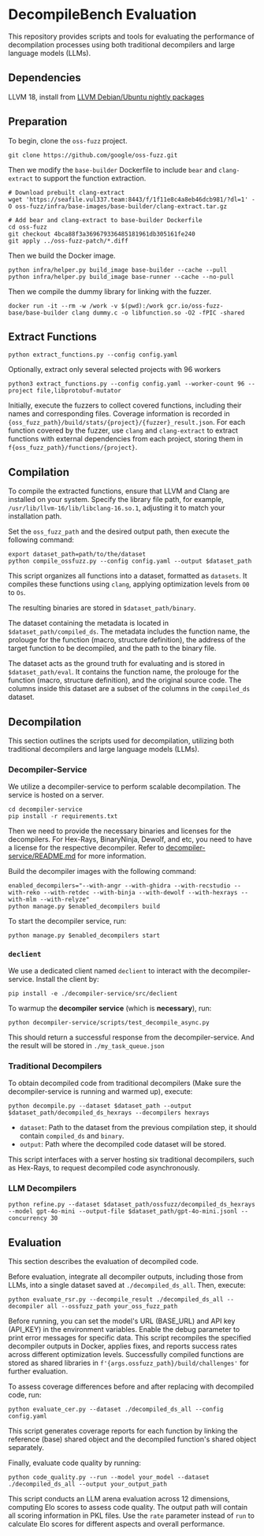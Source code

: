 # DecompileBench Evaluation

This repository provides scripts and tools for evaluating the performance of decompilation processes using both traditional decompilers and large language models (LLMs).

## Dependencies

LLVM 18, install from [LLVM Debian/Ubuntu nightly packages](https://apt.llvm.org)

## Preparation

To begin, clone the `oss-fuzz` project.

```shell
git clone https://github.com/google/oss-fuzz.git
```

Then we modify the `base-builder` Dockerfile to include `bear` and `clang-extract` to support the function extraction.

```shell
# Download prebuilt clang-extract
wget 'https://seafile.vul337.team:8443/f/1f11e8c4a8eb46dcb981/?dl=1' -O oss-fuzz/infra/base-images/base-builder/clang-extract.tar.gz

# Add bear and clang-extract to base-builder Dockerfile
cd oss-fuzz
git checkout 4bca88f3a369679336485181961db305161fe240
git apply ../oss-fuzz-patch/*.diff
```

Then we build the Docker image.

```shell
python infra/helper.py build_image base-builder --cache --pull
python infra/helper.py build_image base-runner --cache --no-pull
```

Then we compile the dummy library for linking with the fuzzer.

```shell
docker run -it --rm -w /work -v $(pwd):/work gcr.io/oss-fuzz-base/base-builder clang dummy.c -o libfunction.so -O2 -fPIC -shared
```

## Extract Functions

```shell
python extract_functions.py --config config.yaml
```

Optionally, extract only several selected projects with 96 workers

```shell
python3 extract_functions.py --config config.yaml --worker-count 96 --project file,libprotobuf-mutator
```


Initially, execute the fuzzers to collect covered functions, including their names and corresponding files. Coverage information is recorded in `{oss_fuzz_path}/build/stats/{project}/{fuzzer}_result.json`. 
For each function covered by the fuzzer, use `clang` and `clang-extract` to extract functions with external dependencies from each project, storing them in `f{oss_fuzz_path}/functions/{project}`.


## Compilation

To compile the extracted functions, ensure that LLVM and Clang are installed on your system. Specify the library file path, for example, `/usr/lib/llvm-16/lib/libclang-16.so.1`, adjusting it to match your installation path.

Set the `oss_fuzz_path` and the desired output path, then execute the following command:

```shell
export dataset_path=path/to/the/dataset
python compile_ossfuzz.py --config config.yaml --output $dataset_path
```

This script organizes all functions into a dataset, formatted as `datasets`. It compiles these functions using `clang`, applying optimization levels from `O0` to `Os`.

The resulting binaries are stored in `$dataset_path/binary`.

The dataset containing the metadata is located in `$dataset_path/compiled_ds`. The metadata includes the function name, the prolouge for the function (macro, structure definition), the address of the target function to be decompiled, and the path to the binary file.

The dataset acts as the ground truth for evaluating and is stored in `$dataset_path/eval`. It contains the function name, the prolouge for the function (macro, structure definition), and the original source code. The columns inside this dataset are a subset of the columns in the `compiled_ds` dataset.

## Decompilation

This section outlines the scripts used for decompilation, utilizing both traditional decompilers and large language models (LLMs).

### Decompiler-Service
    
We utilize a decompiler-service to perform scalable decompilation. The service is hosted on a server.

```shell
cd decompiler-service
pip install -r requirements.txt
```

Then we need to provide the necessary binaries and licenses for the decompilers. For Hex-Rays, BinaryNinja, Dewolf, and etc, you need to have a license for the respective decompiler. Refer to [decompiler-service/README.md](decompiler-service/README.md) for more information.

Build the decompiler images with the following command:

```shell
enabled_decompilers="--with-angr --with-ghidra --with-recstudio --with-reko --with-retdec --with-binja --with-dewolf --with-hexrays --with-mlm --with-relyze"
python manage.py $enabled_decompilers build
```

To start the decompiler service, run:

```shell
python manage.py $enabled_decompilers start
```

### `declient`

We use a dedicated client named `declient` to interact with the decompiler-service. Install the client by:

```shell
pip install -e ./decompiler-service/src/declient
```

To warmup the **decompiler service** (which is **necessary**), run:

```shell
python decompiler-service/scripts/test_decompile_async.py
```

This should return a successful response from the decompiler-service. And the result will be stored in `./my_task_queue.json`

### Traditional Decompilers

To obtain decompiled code from traditional decompilers (Make sure the decompiler-service is running and warmed up), execute:

```shell
python decompile.py --dataset $dataset_path --output $dataset_path/decompiled_ds_hexrays --decompilers hexrays
```

- `dataset`: Path to the dataset from the previous compilation step, it should contain `compiled_ds` and `binary`.
- `output`: Path where the decompiled code dataset will be stored.

This script interfaces with a server hosting six traditional decompilers, such as Hex-Rays, to request decompiled code asynchronously.
    
### LLM Decompilers

```shell
python refine.py --dataset $dataset_path/ossfuzz/decompiled_ds_hexrays --model gpt-4o-mini --output-file $dataset_path/gpt-4o-mini.jsonl --concurrency 30
```

## Evaluation

This section describes the evaluation of decompiled code.

Before evaluation, integrate all decompiler outputs, including those from LLMs, into a single dataset saved at `./decompiled_ds_all`. Then, execute:

```shell
python evaluate_rsr.py --decompile_result ./decompiled_ds_all --decompiler all --ossfuzz_path your_oss_fuzz_path
```

Before running, you can set the model's URL (BASE_URL) and API key (API_KEY) in the environment variables.
Enable the debug parameter to print error messages for specific data. This script recompiles the specified decompiler outputs in Docker, applies fixes, and reports success rates across different optimization levels. Successfully compiled functions are stored as shared libraries in `f'{args.ossfuzz_path}/build/challenges'` for further evaluation.

To assess coverage differences before and after replacing with decompiled code, run:

```shell
python evaluate_cer.py --dataset ./decompiled_ds_all --config config.yaml
```

This script generates coverage reports for each function by linking the reference (base) shared object and the decompiled function's shared object separately.

Finally, evaluate code quality by running:

```shell
python code_quality.py --run --model your_model --dataset ./decompiled_ds_all --output your_output_path
```

This script conducts an LLM arena evaluation across 12 dimensions, computing Elo scores to assess code quality. The output path will contain all scoring information in PKL files. Use the `rate` parameter instead of `run` to calculate Elo scores for different aspects and overall performance.
